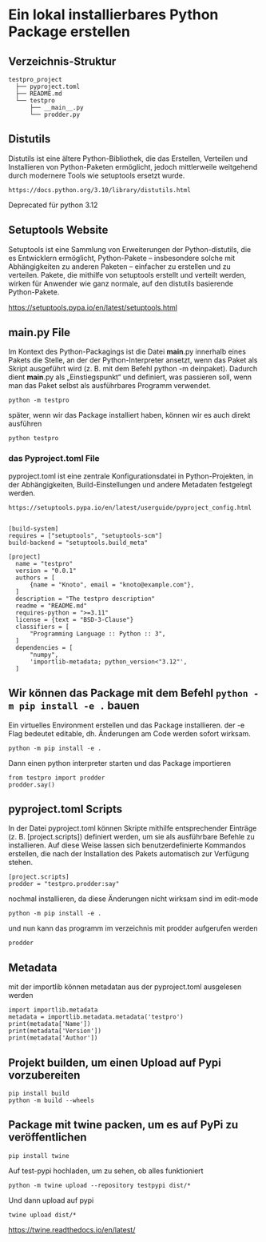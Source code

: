 # Ein lokal installierbares Python Package erstellen 

## Verzeichnis-Struktur

    testpro_project
      ├── pyproject.toml
      ├── README.md
      └── testpro
          ├── __main__.py
          └── prodder.py

## Distutils 
Distutils ist eine ältere Python-Bibliothek, die das Erstellen, Verteilen und Installieren von Python-Paketen ermöglicht, jedoch mittlerweile weitgehend durch modernere Tools wie setuptools ersetzt wurde.

    https://docs.python.org/3.10/library/distutils.html

Deprecated für python 3.12

## Setuptools Website 

Setuptools ist eine Sammlung von Erweiterungen der Python-distutils, die es Entwicklern ermöglicht, Python-Pakete – insbesondere solche mit Abhängigkeiten zu anderen Paketen – einfacher zu erstellen und zu verteilen. Pakete, die mithilfe von setuptools erstellt und verteilt werden, wirken für Anwender wie ganz normale, auf den distutils basierende Python-Pakete.

https://setuptools.pypa.io/en/latest/setuptools.html

## __main__.py File
Im Kontext des Python-Packagings ist die Datei __main__.py innerhalb 
eines Pakets die Stelle, an der der Python-Interpreter ansetzt, 
wenn das Paket als Skript ausgeführt wird (z. B. mit dem Befehl python -m deinpaket). Dadurch dient __main__.py als „Einstiegspunkt“ und definiert, was passieren soll, wenn man das Paket selbst als ausführbares Programm verwendet.

    python -m testpro

später, wenn wir das Package installiert haben, können wir es auch direkt ausführen

    python testpro 

### das Pyproject.toml File
pyproject.toml ist eine zentrale Konfigurationsdatei in Python-Projekten, in der Abhängigkeiten, Build-Einstellungen und andere Metadaten festgelegt werden.

    https://setuptools.pypa.io/en/latest/userguide/pyproject_config.html


    [build-system]
    requires = ["setuptools", "setuptools-scm"]
    build-backend = "setuptools.build_meta"

    [project]
      name = "testpro"
      version = "0.0.1"
      authors = [
          {name = "Knoto", email = "knoto@example.com"},
      ]
      description = "The testpro description"
      readme = "README.md"
      requires-python = ">=3.11"
      license = {text = "BSD-3-Clause"}
      classifiers = [
          "Programming Language :: Python :: 3",
      ]
      dependencies = [
          "numpy",
          'importlib-metadata; python_version<"3.12"',
      ]
## Wir können das Package mit dem Befehl `python -m pip install -e .` bauen
Ein virtuelles Environment erstellen und das Package installieren.
der -e Flag bedeutet editable, dh. Änderungen am Code werden sofort wirksam.

    python -m pip install -e .

Dann einen python interpreter starten und das Package importieren

    from testpro import prodder
    prodder.say()

## pyproject.toml Scripts
In der Datei pyproject.toml können Skripte mithilfe entsprechender Einträge (z. B. [project.scripts]) definiert werden, um sie als ausführbare Befehle zu installieren. Auf diese Weise lassen sich benutzerdefinierte Kommandos erstellen, die nach der Installation des Pakets automatisch zur Verfügung stehen.

    [project.scripts]
    prodder = "testpro.prodder:say"

nochmal installieren, da diese Änderungen nicht wirksam sind im edit-mode

    python -m pip install -e .

und nun kann das programm im verzeichnis mit prodder aufgerufen werden

    prodder

## Metadata
mit der importlib können metadatan aus der pyproject.toml ausgelesen werden

    import importlib.metadata
    metadata = importlib.metadata.metadata('testpro')
    print(metadata['Name'])
    print(metadata['Version'])
    print(metadata['Author'])


## Projekt builden, um einen Upload auf Pypi vorzubereiten

    pip install build
    python -m build --wheels


## Package mit twine packen, um es auf PyPi zu veröffentlichen

    pip install twine

Auf test-pypi hochladen, um zu sehen, ob alles funktioniert

    python -m twine upload --repository testpypi dist/*

Und dann upload auf pypi

    twine upload dist/*

https://twine.readthedocs.io/en/latest/
